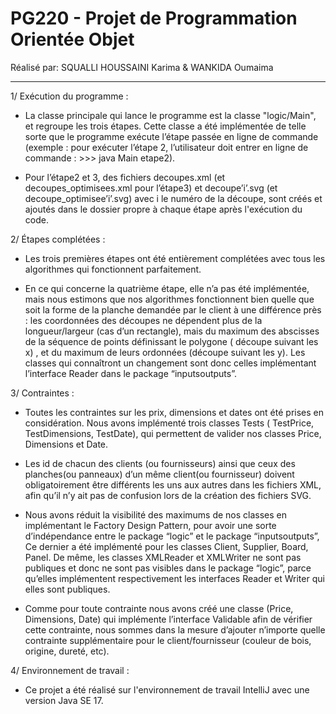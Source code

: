 # PG220 - Projet de Programmation Orientée Objet



Réalisé par:
SQUALLI HOUSSAINI Karima &
WANKIDA Oumaima

___________________________________________________________________________________________________________________________________________________________


1/ Exécution du programme :

- La classe principale qui lance le programme est la classe "logic/Main", et regroupe les trois étapes. Cette classe a été implémentée de telle sorte que le programme exécute l’étape passée en ligne de commande (exemple : pour exécuter l’étape 2, l’utilisateur doit entrer en ligne de commande : >>> java Main etape2).

- Pour l’étape2 et 3, des fichiers decoupes.xml (et decoupes_optimisees.xml pour l’étape3) et decoupe’i’.svg (et decoupe_optimisee’i’.svg) avec i le numéro de la découpe, sont créés et ajoutés dans le dossier propre à chaque étape après l'exécution du code.


2/ Étapes complétées :

- Les trois premières étapes ont été entièrement complétées avec tous les algorithmes qui fonctionnent parfaitement.

- En ce qui concerne la quatrième étape, elle n’a pas été implémentée, mais nous estimons que nos algorithmes fonctionnent bien quelle que soit la forme de la planche demandée par le client à une différence près : les coordonnées des découpes ne dépendent plus de la longueur/largeur (cas d’un rectangle), mais du maximum des abscisses de la séquence de points définissant le polygone ( découpe suivant les x) , et du maximum de leurs ordonnées (découpe suivant les y). Les classes qui connaîtront un changement sont donc celles implémentant l’interface Reader dans le package “inputsoutputs”. 


3/ Contraintes : 
 
- Toutes les contraintes sur les prix, dimensions et dates ont été prises en considération. Nous avons implémenté trois classes Tests ( TestPrice, TestDimensions, TestDate), qui permettent de valider nos classes Price, Dimensions et Date.

- Les id de chacun des clients (ou fournisseurs) ainsi que ceux des planches(ou panneaux) d’un même client(ou fournisseur) doivent obligatoirement être différents les uns aux autres dans les fichiers XML, afin qu’il n’y ait pas de confusion lors de la création des fichiers SVG.

- Nous avons réduit la visibilité des maximums de nos classes en implémentant le Factory Design Pattern, pour avoir une sorte d’indépendance entre le package “logic” et le package “inputsoutputs”, Ce dernier a été implémenté pour les classes Client, Supplier, Board, Panel. De même, les classes XMLReader et XMLWriter ne sont pas publiques et donc ne sont pas visibles dans le package “logic”, parce qu’elles implémentent respectivement les interfaces Reader et Writer qui elles sont publiques.

- Comme pour toute contrainte nous avons créé une classe (Price, Dimensions, Date) qui implémente l’interface Validable afin de vérifier cette contrainte, nous sommes dans la mesure d’ajouter n’importe quelle contrainte supplémentaire pour le client/fournisseur (couleur de bois, origine, dureté, etc).

4/ Environnement de travail : 

- Ce projet a été réalisé sur l'environnement de travail IntelliJ avec une version Java SE 17.
